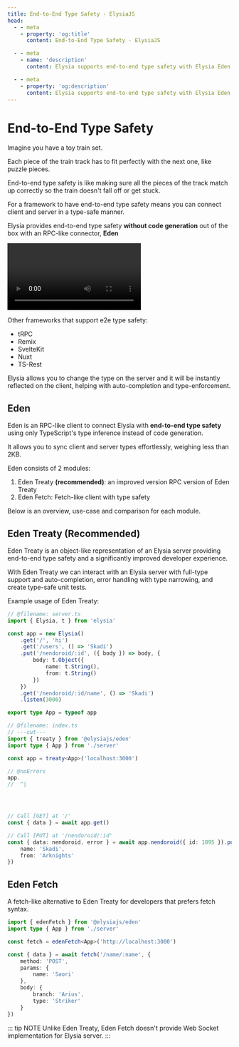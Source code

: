 ```yaml
---
title: End-to-End Type Safety - ElysiaJS
head:
  - - meta
    - property: 'og:title'
      content: End-to-End Type Safety - ElysiaJS

  - - meta
    - name: 'description'
      content: Elysia supports end-to-end type safety with Elysia Eden from the start. End-to-end type-safety refers to a system in which every component of the system is checked for type consistency, meaning that data is passed between components only if the types of the data are compatible.

  - - meta
    - property: 'og:description'
      content: Elysia supports end-to-end type safety with Elysia Eden from the start. End-to-end type-safety refers to a system in which every component of the system is checked for type consistency, meaning that data is passed between components only if the types of the data are compatible.
---
```


# End-to-End Type Safety
Imagine you have a toy train set.

Each piece of the train track has to fit perfectly with the next one, like puzzle pieces.

End-to-end type safety is like making sure all the pieces of the track match up correctly so the train doesn't fall off or get stuck.

For a framework to have end-to-end type safety means you can connect client and server in a type-safe manner.

Elysia provides end-to-end type safety **without code generation** out of the box with an RPC-like connector, **Eden**

<video mute controls style="aspect-ratio: 16/9;">
  <source src="/eden/eden-treaty.mp4" type="video/mp4" />
  Something went wrong trying to load video
</video>

Other frameworks that support e2e type safety:
- tRPC
- Remix
- SvelteKit
- Nuxt
- TS-Rest

<!-- <iframe
    id="embedded-editor"
    src="https://codesandbox.io/p/sandbox/bun-elysia-rdxljp?embed=1&codemirror=1&hidenavigation=1&hidedevtools=1&file=eden.ts"
    allow="accelerometer"
    sandbox="allow-forms allow-modals allow-popups allow-presentation allow-same-origin allow-scripts"
    loading="lazy"
/>

::: tip
Hover over variable and function to see type definition.
::: -->

Elysia allows you to change the type on the server and it will be instantly reflected on the client, helping with auto-completion and type-enforcement.

## Eden
Eden is an RPC-like client to connect Elysia with **end-to-end type safety** using only TypeScript's type inference instead of code generation.

It allows you to sync client and server types effortlessly, weighing less than 2KB.

Eden consists of 2 modules:
1. Eden Treaty **(recommended)**: an improved version RPC version of Eden Treaty
2. Eden Fetch: Fetch-like client with type safety

Below is an overview, use-case and comparison for each module.

## Eden Treaty (Recommended)
Eden Treaty is an object-like representation of an Elysia server providing end-to-end type safety and a significantly improved developer experience.

With Eden Treaty we can interact with an Elysia server with full-type support and auto-completion, error handling with type narrowing, and create type-safe unit tests.

Example usage of Eden Treaty:
```typescript twoslash
// @filename: server.ts
import { Elysia, t } from 'elysia'

const app = new Elysia()
    .get('/', 'hi')
    .get('/users', () => 'Skadi')
    .put('/nendoroid/:id', ({ body }) => body, {
        body: t.Object({
            name: t.String(),
            from: t.String()
        })
    })
    .get('/nendoroid/:id/name', () => 'Skadi')
    .listen(3000)

export type App = typeof app

// @filename: index.ts
// ---cut---
import { treaty } from '@elysiajs/eden'
import type { App } from './server'

const app = treaty<App>('localhost:3000')

// @noErrors
app.
//  ^|




// Call [GET] at '/'
const { data } = await app.get()

// Call [PUT] at '/nendoroid/:id'
const { data: nendoroid, error } = await app.nendoroid({ id: 1895 }).put({
    name: 'Skadi',
    from: 'Arknights'
})
```

## Eden Fetch
A fetch-like alternative to Eden Treaty for developers that prefers fetch syntax.
```typescript
import { edenFetch } from '@elysiajs/eden'
import type { App } from './server'

const fetch = edenFetch<App>('http://localhost:3000')

const { data } = await fetch('/name/:name', {
    method: 'POST',
    params: {
        name: 'Saori'
    },
    body: {
        branch: 'Arius',
        type: 'Striker'
    }
})
```

::: tip NOTE
Unlike Eden Treaty, Eden Fetch doesn't provide Web Socket implementation for Elysia server.
:::
